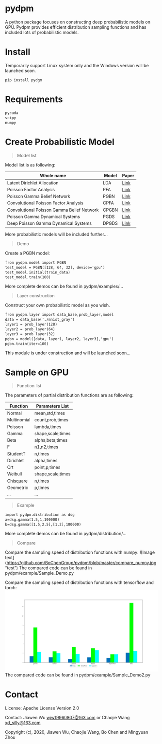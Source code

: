 pydpm
======
A python package focuses on constructing deep probabilistic models on GPU.
Pydpm provides efficient distribution sampling functions and has included lots of probabilistic models.

Install
=============
Temporarily support Linux system only and the Windows version will be launched soon.

```
pip install pydgm
```
Requirements
=============
```
pycuda
scipy
numpy
```

Create Probabilistic Model
=============

>Model list
>
Model list is as following:

|Whole name                                |Model  |Paper|
|------------------------------------------|-------|-----|
|Latent Dirichlet Allocation               |LDA    |[Link](http://www.jmlr.org/papers/volume3/blei03a/blei03a.pdf)|
|Poisson Factor Analysis                   |PFA    |[Link](http://mingyuanzhou.github.io/Papers/AISTATS2012_NegBinoBeta_PFA_v19.pdf)|
|Poisson Gamma Belief Network              |PGBN   |[Link](http://mingyuanzhou.github.io/Papers/DeepPoGamma_v5.pdf )|
|Convolutional Poisson Factor Analysis     |CPFA   |[Link](http://mingyuanzhou.github.io/Papers/CPGBN_v12_arXiv.pdf)|
|Convolutional Poisson Gamma Belief Network|CPGBN  |[Link](http://mingyuanzhou.github.io/Papers/CPGBN_v12_arXiv.pdf)|
|Poisson Gamma Dynamical Systems           |PGDS   |[Link](http://mingyuanzhou.github.io/Papers/ScheinZhouWallach2016_paper.pdf )|
|Deep Poisson Gamma Dynamical Systems      |DPGDS  |[Link](http://mingyuanzhou.github.io/Papers/Guo_DPGDS_NIPS2018.pdf)|

More probabilistic models will be included further...

>Demo

Create a PGBN model:
```
from pydpm.model import PGBN
test_model = PGBN([128, 64, 32], device='gpu')
test_model.initial(train_data)
test_model.train(100)
```
More complete demos can be found in pydpm/examples/...


>Layer construction

Construct your own probabilistic model as you wish.

```
from pydpm.layer import data_base,prob_layer,model
data = data_base('./mnist_gray')
layer1 = prob_layer(128)
layer2 = prob_layer(64)
layer3 = prob_layer(32)
pgbn = model([data, layer1, layer2, layer3],'gpu')
pgbn.train(iter=100)
```

This module is under construction and will be launched soon...

Sample on GPU
=============
>Function list

The parameters of partial distribution functions are as following:

|Function        | Parameters List   | 
|----------------|-------------------|
|Normal          |mean,std,times     |
|Multinomial     |count,prob,times   |
|Poisson         |lambda,times       |
|Gamma           |shape,scale,times  |
|Beta            |alpha,beta,times   |
|F               |n1,n2,times        |
|StudentT        |n,times            |
|Dirichlet       |alpha,times        |
|Crt             |point,p,times      |
|Weibull         |shape,scale,times  |
|Chisquare       |n,times            |
|Geometric       |p,times            |
|...             |...                |

>Example

```
import pydpm.distribution as dsg
a=dsg.gamma(1.5,1,100000)
b=dsg.gamma([1.5,2.5],[1,2],100000)
```
More complete demos can be found in pydpm/distribution/...

>Compare
>
Compare the sampling speed of distribution functions with numpy:
![Image text](https://github.com/BoChenGroup/pydpm/blob/master/compare_numpy.jpg “test”)
The compared code can be found in pydpm/example/Sample_Demo.py

Compare the sampling speed of distribution functions with tensorflow and torch:
![Image text](https://github.com/BoChenGroup/pydpm/blob/master/compare_tf2_torch.jpg "test")
The compared code can be found in pydpm/example/Sample_Demo2.py

Contact
========
License: Apache License Version 2.0

Contact:  Jiawen Wu <wjw19960807@163.com> or Chaojie Wang <xd_silly@163.com>

Copyright (c), 2020, Jiawen Wu, Chaojie Wang, Bo Chen and Mingyuan Zhou
